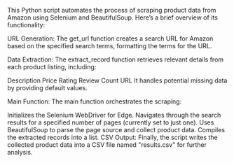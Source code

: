 This Python script automates the process of scraping product data from Amazon using Selenium and BeautifulSoup. Here’s a brief overview of its functionality:

URL Generation: The get_url function creates a search URL for Amazon based on the specified search terms, formatting the terms for the URL.

Data Extraction: The extract_record function retrieves relevant details from each product listing, including:

Description
Price
Rating
Review Count
URL
It handles potential missing data by providing default values.

Main Function: The main function orchestrates the scraping:

Initializes the Selenium WebDriver for Edge.
Navigates through the search results for a specified number of pages (currently set to just one).
Uses BeautifulSoup to parse the page source and collect product data.
Compiles the extracted records into a list.
CSV Output: Finally, the script writes the collected product data into a CSV file named "results.csv" for further analysis.
